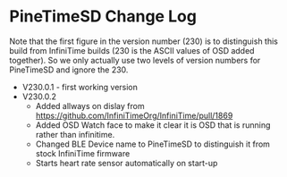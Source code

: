 # PineTimeSD Change Log

Note that the first figure in the version number (230) is to distinguish this build from 
InfiniTime builds (230 is the ASCII values of OSD added together).
So we only actually use two levels of version numbers for PineTimeSD and ignore the 230.

  - V230.0.1 - first working version
  - V230.0.2 
    - Added allways on dislay from https://github.com/InfiniTimeOrg/InfiniTime/pull/1869
    - Added OSD Watch face to make it clear it is OSD that is running rather than infinitime.
    - Changed BLE Device name to PineTimeSD to distinguish it from stock InfiniTime firmware
    - Starts heart rate sensor automatically on start-up
